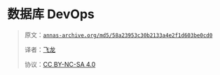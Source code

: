 # 数据库 DevOps

> 原文：[`annas-archive.org/md5/58a23953c30b2133a4e2f1d603be0cd0`](https://annas-archive.org/md5/58a23953c30b2133a4e2f1d603be0cd0)
> 
> 译者：[飞龙](https://github.com/wizardforcel)
> 
> 协议：[CC BY-NC-SA 4.0](http://creativecommons.org/licenses/by-nc-sa/4.0/)